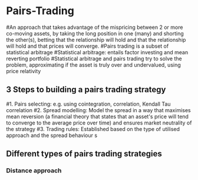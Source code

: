 # Pairs-Trading
#An approach that takes advantage of the mispricing between 2 or more co-moving assets, by taking the long position in one (many) and shorting the other(s), betting that the relationship will hold and that the relationship will hold and that prices will converge.
#Pairs trading is a subset of statistical arbitrage 
  #Statistical arbitrage: entails factor investing and mean reverting portfolio 
#Statistical arbitrage and pairs trading try to solve the problem, approximating if the asset is truly over and undervalued, using price relativity

## 3 Steps to building a pairs trading strategy
#1. Pairs selecting: e.g. using cointegration, correlation, Kendall Tau correlation
#2. Spread modelling: Model the spread in a way that maximises mean reversion (a financial theory that states that an asset's price will tend to converge to the average price over time) and ensures market neutrality of the strategy
#3. Trading rules: Established based on the type of utilised approach and the spread behaviour
s
## Different types of pairs trading strategies 
### Distance approach 
#
